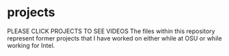 # projects
PLEASE CLICK PROJECTS TO SEE VIDEOS
The files within this repository represent former projects that I have worked on either while at OSU or while working for Intel.

